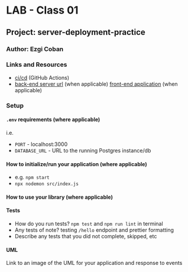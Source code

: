 # LAB - Class 01

## Project: server-deployment-practice

### Author: Ezgi Coban

### Links and Resources

- [ci/cd](   https://github.com/ezgi-c/server-deployment-practice/actions) (GitHub Actions)
- [back-end server url](https://server-deployment-practice-ojr2.onrender.com/hello) (when applicable)
[front-end application](http://xyz.com) (when applicable)

### Setup

#### `.env` requirements (where applicable)

i.e.

- `PORT` - localhost:3000
- `DATABASE_URL` - URL to the running Postgres instance/db

#### How to initialize/run your application (where applicable)

- e.g. `npm start`
- `npx nodemon src/index.js`

#### How to use your library (where applicable)

#### Tests

- How do you run tests?
    `npm test` and `npm run lint` in terminal
- Any tests of note?
    testing `/hello` endpoint and prettier formatting
- Describe any tests that you did not complete, skipped, etc

#### UML

Link to an image of the UML for your application and response to events
